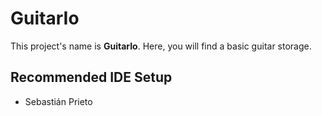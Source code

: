 # GuitarIo

This project's name is **GuitarIo**. Here, you will find a basic guitar storage.

## Recommended IDE Setup

- Sebastián Prieto

